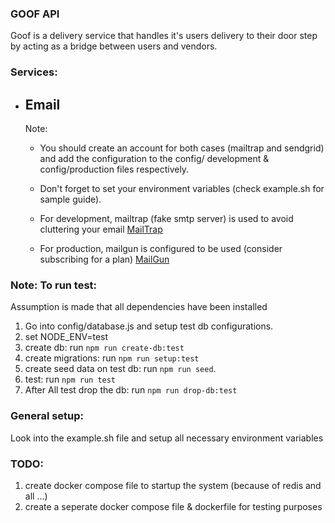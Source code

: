### **GOOF API**
Goof is a delivery service that handles it's users delivery to their door step by acting as a bridge between users and vendors.

### Services:
 - ## Email
    Note: 
      - You should create an account for both cases (mailtrap and sendgrid) and add the configuration to the config/ development & config/production files respectively.
      - Don't forget to set your environment variables (check example.sh for sample guide).

    - For development, mailtrap (fake smtp server) is used to avoid cluttering your email [MailTrap](https://mailtrap.io)
    - For production, mailgun is configured to be used (consider subscribing for a plan) [MailGun](https://www.mailgun.com)


### Note: To run test:

Assumption is made that all dependencies have been installed

1. Go into config/database.js and setup test db configurations.
2. set NODE_ENV=test
3. create db: run `npm run create-db:test`
4. create migrations: run `npm run setup:test`
5. create seed data on test db: run `npm run seed`.
6. test: run `npm run test`
7. After All test drop the db: run `npm run drop-db:test`

### General setup:
 Look into the example.sh file and setup all necessary environment variables

### TODO:
1. create docker compose file to startup the system (because of redis and all ...)
2. create a seperate docker compose file & dockerfile for testing purposes
 